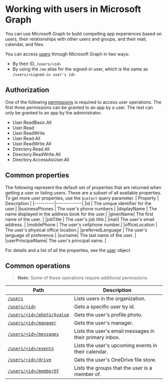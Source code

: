 # Working with users in Microsoft Graph

You can use Microsoft Graph to build compelling app experiences based on users, their relationships with other users and groups, and their mail, calendar, and files.

You can access [users](user.md) through Microsoft Graph in two ways:

- By their ID, `/users/<id>` 
- By using the `/me` alias for the signed-in user, which is the same as `/users/<signed-in user's id>`

## Authorization
One of the following [permissions](https://graph.microsoft.io/en-us/docs/authorization/permission_scopes) is required to access user operations. The first three permissions can be granted to an app by a user. The rest can only be granted to an app by the administrator.

- User.ReadBasic.All
- User.Read
- User.ReadWrite
- User.Read.All
- User.ReadWrite.All
- Directory.Read.All
- Directory.ReadWrite.All
- Directory.AccessAsUser.All

## Common properties
The following represent the default set of properties that are returned when getting a user or listing users.  These are a subset of all available properties. To get more user properties, use the `$select` query parameter. 
| Property | Description |
|----------|-------------|
|id | The unique identifier for the user.|
|businessPhones | The user's phone numbers.|
|displayName | The name displayed in the address book for the user.|
|givenName| The first name of the user. |
|jobTitle | The user's job title.|
|mail| The user's email address. |
|mobilePhone | The user's cellphone number.|
|officeLocation | The user's physical office location.|
|preferredLanguage | The user's language of preference.|
|surname| The last name of the user. |
|userPrincipalName| The user's principal name. |

For details and a list of all the properties, see the [user](user.md) object.

## Common operations
>**Note:** Some of these operations require additional permissions.

| Path    | Description |
|---------|-------------|
|[`/users`](../api/user_list.md) | Lists users in the organization. |
|[`/users/<id>`](../api/user_get.md) | Gets a specific user by id. |
|[`/users/<id>/photo/$value`](../api/profilephoto_get.md)| Gets the user's profile photo. |
|[`/users/<id>/manager`](../api/user_list_manager.md) | Gets the user's manager. |
|[`/users/<id>/messages`](../api/user_list_messages.md)| Lists the user's email messages in their primary inbox. |
|[`/users/<id>/events`](../api/user_list_events.md) | Lists the user's upcoming events in their calendar. |
|[`/users/<id>/drive`](../api/drive_get.md)| Gets the user's OneDrive file store. |
|[`/users/<id>/memberOf`](../api/user_list_memberof.md)| Lists the groups that the user is a member of. |
